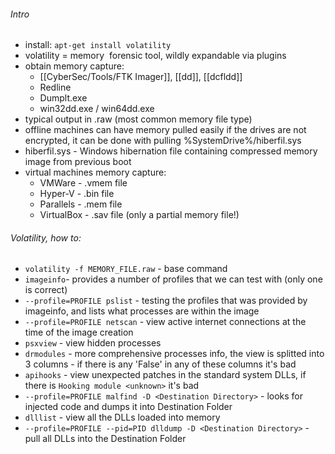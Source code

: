 ###### Intro
-  install: `apt-get install volatility`
-  volatility = memory  forensic tool, wildly expandable via plugins
-  obtain memory capture:
	- [[CyberSec/Tools/FTK Imager]], [[dd]], [[dcfldd]]
	- Redline
	- Dumplt.exe
	- win32dd.exe / win64dd.exe
- typical output in .raw (most common memory file type)
- offline machines can have memory pulled easily if the drives are not encrypted, it can be done with pulling %SystemDrive%/hiberfil.sys
- hiberfil.sys - Windows hibernation file containing compressed memory image from previous boot
- virtual machines memory capture:
	- VMWare - .vmem file
	- Hyper-V - .bin file
	- Parallels - .mem file
	- VirtualBox - .sav file (only a partial memory file!)
	
###### Volatility, how to:
- `volatility -f MEMORY_FILE.raw` - base command
- `imageinfo`- provides a number of profiles that we can test with (only one is correct)
- `--profile=PROFILE pslist` - testing the profiles that was provided by imageinfo, and lists what processes are within the image 
- `--profile=PROFILE netscan` - view active internet connections at the time of the image creation
- `psxview` - view hidden processes
- `drmodules` - more comprehensive processes info, the view is splitted into 3 columns - if there is any 'False' in any of these columns it's bad
- `apihooks` - view unexpected patches in the standard system DLLs, if there is `Hooking module <unknown>` it's bad
- `--profile=PROFILE malfind -D <Destination Directory>` - looks for injected code and dumps it into Destination Folder
- `dlllist` - view all the DLLs loaded into memory
- `--profile=PROFILE --pid=PID dlldump -D <Destination Directory>` - pull all DLLs into the Destination Folder
